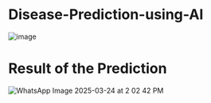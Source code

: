 # Disease-Prediction-using-AI

![image](https://github.com/user-attachments/assets/2f4e6c3c-629a-4411-8001-71750f5516e6)


# Result of the Prediction
![WhatsApp Image 2025-03-24 at 2 02 42 PM](https://github.com/user-attachments/assets/9cc114f6-e7d4-402d-b532-278820d94b98)
